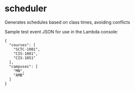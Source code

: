 # scheduler
Generates schedules based on class times, avoiding conflicts

Sample test event JSON for use in the Lambda console:
```
{
  "courses": [
    "SCTC-1001",
    "CIS-1001",
    "CIS-1051"
  ],
  "campuses": [
    "MN",
    "AMB"
  ]
}
```
